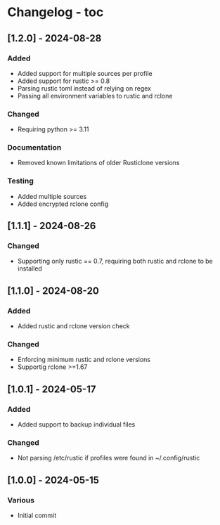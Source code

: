 # Changelog - toc

## [1.2.0] - 2024-08-28
### Added

- Added support for multiple sources per profile
- Added support for rustic >= 0.8
- Parsing rustic toml instead of relying on regex
- Passing all environment variables to rustic and rclone

### Changed

- Requiring python >= 3.11

### Documentation

- Removed known limitations of older Rusticlone versions

### Testing

- Added multiple sources
- Added encrypted rclone config

## [1.1.1] - 2024-08-26
### Changed

- Supporting only rustic == 0.7, requiring both rustic and rclone to be installed

## [1.1.0] - 2024-08-20
### Added

- Added rustic and rclone version check

### Changed

- Enforcing minimum rustic and rclone versions
- Supportig rclone >=1.67

## [1.0.1] - 2024-05-17
### Added

- Added support to backup individual files

### Changed

- Not parsing /etc/rustic if profiles were found in ~/.config/rustic

## [1.0.0] - 2024-05-15
### Various

- Initial commit

